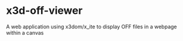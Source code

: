 # x3d-off-viewer
A web application using x3dom/x_ite to display OFF files in a webpage within a canvas
